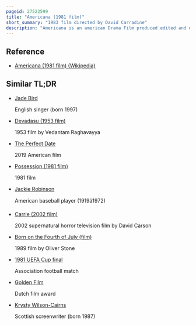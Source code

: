 ```yaml
---
pageid: 27522599
title: "Americana (1981 film)"
short_summary: "1983 film directed by David Carradine"
description: "Americana is an american Drama Film produced edited and directed by david Carradine from 1981. The Script and Story written by Richard Carr was based on a Portion of Henry Morton Robinson's Novel the perfect Round from 1947. The Setting was originally post-world War Ii but the Screenplay involved the post-war Experiences of a vietnam Veteran obsessed with restoring an abandoned Carousel."
---
```


## Reference

- [Americana (1981 film) (Wikipedia)](https://en.wikipedia.org/?curid=27522599)

## Similar TL;DR

- [Jade Bird](/tldr/en/jade-bird)

  English singer (born 1997)

- [Devadasu (1953 film)](/tldr/en/devadasu-1953-film)

  1953 film by Vedantam Raghavayya

- [The Perfect Date](/tldr/en/the-perfect-date)

  2019 American film

- [Possession (1981 film)](/tldr/en/possession-1981-film)

  1981 film

- [Jackie Robinson](/tldr/en/jackie-robinson)

  American baseball player (1919â1972)

- [Carrie (2002 film)](/tldr/en/carrie-2002-film)

  2002 supernatural horror television film by David Carson

- [Born on the Fourth of July (film)](/tldr/en/born-on-the-fourth-of-july-film)

  1989 film by Oliver Stone

- [1981 UEFA Cup final](/tldr/en/1981-uefa-cup-final)

  Association football match

- [Golden Film](/tldr/en/golden-film)

  Dutch film award

- [Krysty Wilson-Cairns](/tldr/en/krysty-wilson-cairns)

  Scottish screenwriter (born 1987)
